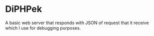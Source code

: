 # DiPHPek

A basic web server that responds with JSON of request that it receive which I use for debugging purposes.
